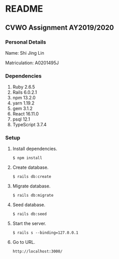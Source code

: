 # README

## CVWO Assignment AY2019/2020

### Personal Details

Name: Shi Jing Lin

Matriculation: A0201495J

### Dependencies
1. Ruby 2.6.5
1. Rails 6.0.2.1
1. npm 13.2.0
1. yarn 1.19.2
1. gem 3.1.2
1. React 16.11.0
1. psql 12.1
1. TypeScript 3.7.4

### Setup
1. Install dependencies.
    ```
    $ npm install
    ```
   
1. Create database.
    ```
    $ rails db:create
    ```

1. Migrate database.
    ```
    $ rails db:migrate
    ```

1. Seed database.
    ```
    $ rails db:seed
    ```

1. Start the server.
    ```
    $ rails s --binding=127.0.0.1
    ```

1. Go to URL.
    ```
    http://localhost:3000/
    ```
